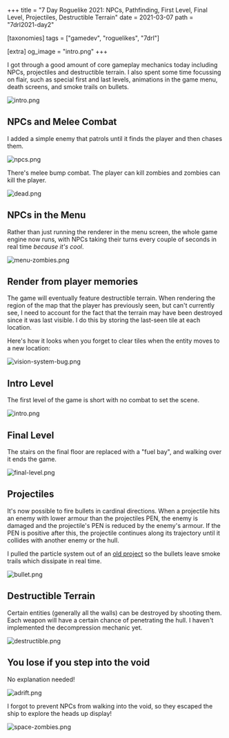 +++
title = "7 Day Roguelike 2021: NPCs, Pathfinding, First Level, Final Level, Projectiles, Destructible Terrain"
date = 2021-03-07
path = "7drl2021-day2"

[taxonomies]
tags = ["gamedev", "roguelikes", "7drl"]

[extra]
og_image = "intro.png"
+++

I got through a good amount of core gameplay mechanics today including NPCs, projectiles and destructible terrain.
I also spent some time focussing on flair, such as special first and last levels, animations in the game menu,
death screens, and smoke trails on bullets.

![intro.png](intro.png)

<!-- more -->

## NPCs and Melee Combat

I added a simple enemy that patrols until it finds the player and then chases them.

![npcs.png](npcs.png)

There's melee bump combat. The player can kill zombies and zombies can kill the player.

![dead.png](dead.png)

## NPCs in the Menu

Rather than just running the renderer in the menu screen, the whole game engine now runs, with NPCs taking their turns
every couple of seconds in real time _because it's cool_.

![menu-zombies.png](menu-zombies.png)

## Render from player memories

The game will eventually feature destructible terrain.
When rendering the region of the map that the player has previously seen, but can't currently see, I
need to account for the fact that the terrain may have been destroyed since it was last visible.
I do this by storing the last-seen tile at each location.

Here's how it looks when you forget to clear tiles when the entity moves to a new location:

![vision-system-bug.png](vision-system-bug.png)

## Intro Level

The first level of the game is short with no combat to set the scene.

![intro.png](intro.png)

## Final Level

The stairs on the final floor are replaced with a "fuel bay", and walking over it ends the game.

![final-level.png](final-level.png)

## Projectiles

It's now possible to fire bullets in cardinal directions. When a projectile hits an enemy with lower armour
than the projectiles PEN, the enemy is damaged and the projectile's PEN is reduced by the enemy's armour.
If the PEN is positive after this, the projectile continues along its trajectory until it collides with another
enemy or the hull.

I pulled the particle system out of an [old project](https://github.com/gridbugs/rip) so the bullets leave smoke trails
which dissipate in real time.

![bullet.png](bullet.png)

## Destructible Terrain

Certain entities (generally all the walls) can be destroyed by shooting them. Each weapon will have
a certain chance of penetrating the hull. I haven't implemented the decompression mechanic yet.

![destructible.png](destructible.png)

## You lose if you step into the void

No explanation needed!

![adrift.png](adrift.png)

I forgot to prevent NPCs from walking into the void, so they escaped the ship to explore the heads up display!

![space-zombies.png](space-zombies.png)
